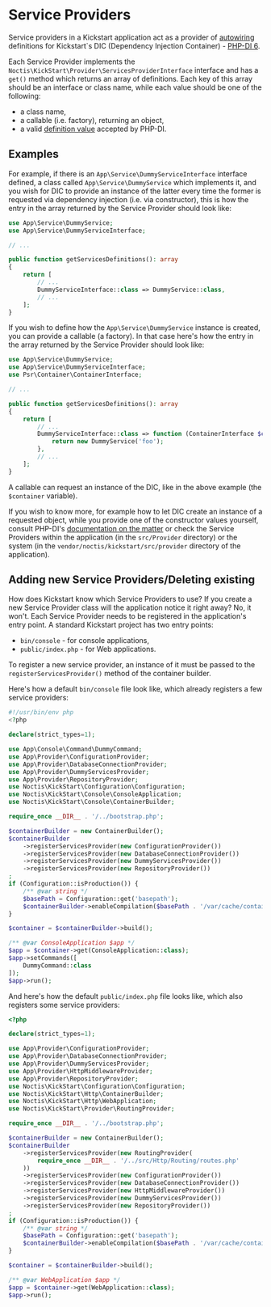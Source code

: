 # Service Providers

Service providers in a Kickstart application act as a provider of [autowiring](https://php-di.org/doc/autowiring.html)
definitions for Kickstart`s DIC (Dependency Injection Container) - [PHP-DI 6](https://php-di.org/).

Each Service Provider implements the `Noctis\KickStart\Provider\ServicesProviderInterface` interface and has a `get()`
method which returns an array of definitions. Each key of this array should be an interface or class name, while each 
value should be one of the following:

* a class name,
* a callable (i.e. factory), returning an object,
* a valid [definition value](https://php-di.org/doc/php-definitions.html#definition-types) accepted by PHP-DI.

## Examples

For example, if there is an `App\Service\DummyServiceInterface` interface defined, a class called 
`App\Service\DummyService` which implements it, and you wish for DIC to provide an instance of the latter every time 
the former is requested via dependency injection (i.e. via constructor), this is how the entry in the array returned by 
the Service Provider should look like:

```php
use App\Service\DummyService;
use App\Service\DummyServiceInterface;

// ...

public function getServicesDefinitions(): array
{
    return [
        // ...
        DummyServiceInterface::class => DummyService::class,
        // ...
    ];
}
```

If you wish to define how the `App\Service\DummyService` instance is created, you can provide a callable (a factory).
In that case here's how the entry in the array returned by the Service Provider should look like:

```php
use App\Service\DummyService;
use App\Service\DummyServiceInterface;
use Psr\Container\ContainerInterface;

// ...

public function getServicesDefinitions(): array
{
    return [
        // ...
        DummyServiceInterface::class => function (ContainerInterface $container): DummyService {
            return new DummyService('foo');    
        },
        // ...
    ];
}
```

A callable can request an instance of the DIC, like in the above example (the `$container` variable).

If you wish to know more, for example how to let DIC create an instance of a requested object, while you provide one of
the constructor values yourself, consult PHP-DI's 
[documentation on the matter](https://php-di.org/doc/php-definitions.html#autowired-objects) or check the Service
Providers within the application (in the `src/Provider` directory) or the system (in the 
`vendor/noctis/kickstart/src/provider` directory of the application).

## Adding new Service Providers/Deleting existing

How does Kickstart know which Service Providers to use? If you create a new Service Provider class will the application
notice it right away? No, it won't. Each Service Provider needs to be registered in the application's entry point. A
standard Kickstart project has two entry points:

* `bin/console` - for console applications,
* `public/index.php` - for Web applications.

To register a new service provider, an instance of it must be passed to the `registerServicesProvider()` method of the
container builder.

Here's how a default `bin/console` file look like, which already registers a few service providers:

```php
#!/usr/bin/env php
<?php

declare(strict_types=1);

use App\Console\Command\DummyCommand;
use App\Provider\ConfigurationProvider;
use App\Provider\DatabaseConnectionProvider;
use App\Provider\DummyServicesProvider;
use App\Provider\RepositoryProvider;
use Noctis\KickStart\Configuration\Configuration;
use Noctis\KickStart\Console\ConsoleApplication;
use Noctis\KickStart\Console\ContainerBuilder;

require_once __DIR__ . '/../bootstrap.php';

$containerBuilder = new ContainerBuilder();
$containerBuilder
    ->registerServicesProvider(new ConfigurationProvider())
    ->registerServicesProvider(new DatabaseConnectionProvider())
    ->registerServicesProvider(new DummyServicesProvider())
    ->registerServicesProvider(new RepositoryProvider())
;
if (Configuration::isProduction()) {
    /** @var string */
    $basePath = Configuration::get('basepath');
    $containerBuilder->enableCompilation($basePath . '/var/cache/container');
}

$container = $containerBuilder->build();

/** @var ConsoleApplication $app */
$app = $container->get(ConsoleApplication::class);
$app->setCommands([
    DummyCommand::class
]);
$app->run();
```

And here's how the default `public/index.php` file looks like, which also registers some service providers:

```php
<?php

declare(strict_types=1);

use App\Provider\ConfigurationProvider;
use App\Provider\DatabaseConnectionProvider;
use App\Provider\DummyServicesProvider;
use App\Provider\HttpMiddlewareProvider;
use App\Provider\RepositoryProvider;
use Noctis\KickStart\Configuration\Configuration;
use Noctis\KickStart\Http\ContainerBuilder;
use Noctis\KickStart\Http\WebApplication;
use Noctis\KickStart\Provider\RoutingProvider;

require_once __DIR__ . '/../bootstrap.php';

$containerBuilder = new ContainerBuilder();
$containerBuilder
    ->registerServicesProvider(new RoutingProvider(
        require_once __DIR__ . '/../src/Http/Routing/routes.php'
    ))
    ->registerServicesProvider(new ConfigurationProvider())
    ->registerServicesProvider(new DatabaseConnectionProvider())
    ->registerServicesProvider(new HttpMiddlewareProvider())
    ->registerServicesProvider(new DummyServicesProvider())
    ->registerServicesProvider(new RepositoryProvider())
;
if (Configuration::isProduction()) {
    /** @var string */
    $basePath = Configuration::get('basepath');
    $containerBuilder->enableCompilation($basePath . '/var/cache/container');
}

$container = $containerBuilder->build();

/** @var WebApplication $app */
$app = $container->get(WebApplication::class);
$app->run();
```